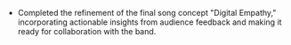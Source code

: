 - Completed the refinement of the final song concept "Digital Empathy," incorporating actionable insights from audience feedback and making it ready for collaboration with the band.
